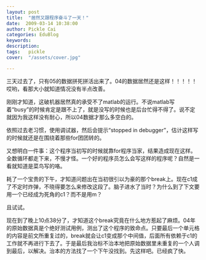 ```yaml
---
layout: post  
title:  "居然又跟程序奋斗了一天！"
date:  2009-03-14 10:38:00
author: Pickle Cai  
categories: EduBlog  
keywords: 
description:   
tags:	pickle   
cover:  "/assets/cover.jpg"  

---
```


三天过去了，只有05的数据拼死拼活出来了。04的数据居然还是这样！！！！！哎哟，看那大小就知道情况没有半点改善。



 



刚刚才知道，这破机器居然真的承受不了matlab的运行。不说matlab写着“busy”的时候肯定是跟不上了，就是没写的时候也是后台忙得不得了。说不定就因为我这样没有耐心，所以04数据才那么多空白的。



依照过去老习惯，使用调试器，然后会提示“stopped in debugger”，估计这样写的时候就还是在围绕着那些for团团转的。



又想明白一件事：这个程序当初写的时候就靠for程序当家，结果造成现在这样。全数循环都走下来，不慢才怪。一个好的程序员怎么会写这样的程序呢？自然是一看就知道是菜鸟写的咯。



 



耗了一个宝贵的下午，才知道问题出在当初很引以为豪的那个break上。现在c1成了不定时炸弹，不晓得要怎么来修改这段了。脑子进水了当时？为什么到了下文要用一个已经成为死角的c1？而不是用m？



且试试。



 



现在到了晚上10点38分了，才知道这个break究竟在什么地方惹起了麻烦。04年的原始数据真是个绝好测试用例，测出了这个程序的致命点。只要最后一个单元格的内容是前文所重复过的，break就会让c1变成那个中间值，后面所有依赖于c1的工作就不再进行下去了。于是最后我治标不治本地把原始数据里未重复的一个人调到最后，以解决。治本的方法找了一个下午没找到。先这样吧。已经疯了快。



		    
